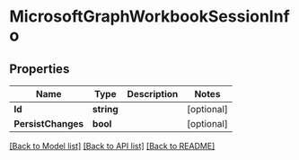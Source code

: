 # MicrosoftGraphWorkbookSessionInfo

## Properties

Name | Type | Description | Notes
------------ | ------------- | ------------- | -------------
**Id** | **string** |  | [optional] 
**PersistChanges** | **bool** |  | [optional] 

[[Back to Model list]](../README.md#documentation-for-models) [[Back to API list]](../README.md#documentation-for-api-endpoints) [[Back to README]](../README.md)


